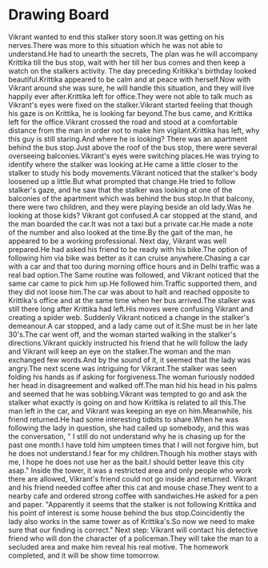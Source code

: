 # Drawing Board

Vikrant wanted to end this stalker story soon.It was getting on his nerves.There was more to this situation which he was not able to understand.He had to unearth the secrets, The plan was he will accompany Krittika till the bus stop, wait with her till her bus comes and then keep a watch on the stalkers activity.
The day preceding Kritikka's birthday looked beautiful.Krittika appeared to be calm and at peace with herself.Now with Vikrant around she was sure, he will handle this situation, and they will live happily ever after.Krittika left for office.They were not able to talk much as Vikrant's eyes were fixed on the stalker.Vikrant started feeling that though his gaze is on Krittika, he is looking far beyond.The bus came, and Krittika left for the office.Vikrant crossed the road and stood at a comfortable distance from the man in order not to make him vigilant.Krittika has left, why this guy is still staring.And where he is looking?
There was an apartment behind the bus stop.Just above the roof of the bus stop, there were several overseeing balconies.Vikrant's eyes were switching places.He was trying to identify where the stalker was looking at.He came a little closer to the stalker to study his body movements.Vikrant noticed that the stalker's body loosened up a little.But what prompted that change.He tried to follow stalker's gaze, and he saw that the stalker was looking at one of the balconies of the apartment which was behind the bus stop.In that balcony, there were two children, and they were playing beside an old lady.Was he looking at those kids? Vikrant got confused.A car stopped at the stand, and the man boarded the car.It was not a taxi but a private car.He made a note of the number and also looked at the time.By the gait of the man, he appeared to be a working professional.
Next day, Vikrant was well prepared.He had asked his friend to be ready with his bike.The option of following him via bike was better as it can cruise anywhere.Chasing a car with a car and that too during morning office hours and in Delhi traffic was a real bad option.The Same routine was followed, and Vikrant noticed that the same car came to pick him up.He followed him.Traffic supported them, and they did not loose him.The car was about to halt and reached opposite to Krittika's office and at the same time when her bus arrived.The stalker was still there long after Krittika had left.His moves were confusing Vikrant and creating a spider web.
Suddenly Vikrant noticed a change in the stalker's demeanour.A car stopped, and a lady came out of it.She must be in her late 30's.The car went off, and the woman started walking in the stalker's directions.Vikrant quickly instructed his friend that he will follow the lady and Vikrant will keep an eye on the stalker.The woman and the man exchanged few words.And by the sound of it, it seemed that the lady was angry.The next scene was intriguing for Vikrant.The stalker was seen folding his hands as if asking for forgiveness.The woman furiously nodded her head in disagreement and walked off.The man hid his head in his palms and seemed that he was sobbing.Vikrant was tempted to go and ask the stalker what exactly is going on and how Krittika is related to all this.The man left in the car, and Vikrant was keeping an eye on him.Meanwhile, his friend returned.He had some interesting tidbits to share.When he was following the lady in question, she had called up somebody, and this was the conversation,
" I still do not understand why he is chasing up for the past one month.I have told him umpteen times that I will not forgive him, but he does not understand.I fear for my children.Though his mother stays with me, I hope he does not use her as the bait.I should better leave this city asap."
Inside the tower, it was a restricted area and only people who work there are allowed, Vikrant's friend could not go inside and returned.
Vikrant and his friend needed coffee after this cat and mouse chase.They went to a nearby cafe and ordered strong coffee with sandwiches.He asked for a pen and paper.
"Apparently it seems that the stalker is not following Krittika and his point of interest is some house behind the bus stop.Coincidently the lady also works in the same tower as of Krittika's.So now we need to make sure that our finding is correct."
Next step: Vikrant will contact his detective friend who will don the character of a policeman.They will take the man to a secluded area and make him reveal his real motive.
The homework completed, and it will be show time tomorrow.